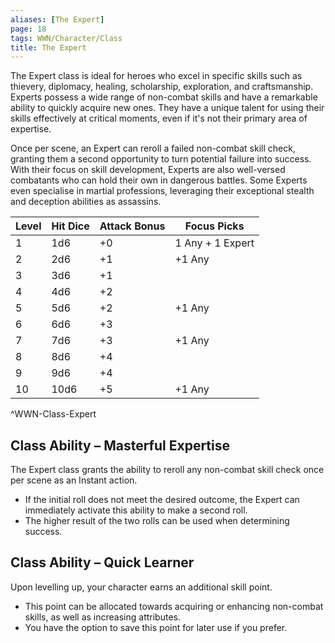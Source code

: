 ```yaml
---
aliases: [The Expert]
page: 18
tags: WWN/Character/Class
title: The Expert
---
```


The Expert class is ideal for heroes who excel in specific skills such as thievery, diplomacy, healing, scholarship, exploration, and craftsmanship. Experts possess a wide range of non-combat skills and have a remarkable ability to quickly acquire new ones. They have a unique talent for using their skills effectively at critical moments, even if it's not their primary area of expertise. 

Once per scene, an Expert can reroll a failed non-combat skill check, granting them a second opportunity to turn potential failure into success. With their focus on skill development, Experts are also well-versed combatants who can hold their own in dangerous battles. Some Experts even specialise in martial professions, leveraging their exceptional stealth and deception abilities as assassins.


| Level | Hit Dice | Attack Bonus | Focus Picks      |
|-------|----------|--------------|------------------|
| 1     | 1d6      | +0           | 1 Any + 1 Expert |
| 2     | 2d6      | +1           | +1 Any           |
| 3     | 3d6      | +1           |                  |
| 4     | 4d6      | +2           |                  |
| 5     | 5d6      | +2           | +1 Any           |
| 6     | 6d6      | +3           |                  |
| 7     | 7d6      | +3           | +1 Any           |
| 8     | 8d6      | +4           |                  |
| 9     | 9d6      | +4           |                  |
| 10    | 10d6     | +5           | +1 Any           |
^WWN-Class-Expert

## Class Ability – Masterful Expertise

The Expert class grants the ability to reroll any non-combat skill check once per scene as an Instant action. 
- If the initial roll does not meet the desired outcome, the Expert can immediately activate this ability to make a second roll. 
- The higher result of the two rolls can be used when determining success. 

## Class Ability – Quick Learner

Upon levelling up, your character earns an additional skill point. 
- This point can be allocated towards acquiring or enhancing non-combat skills, as well as increasing attributes. 
- You have the option to save this point for later use if you prefer. 
